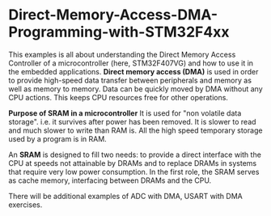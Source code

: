 # Direct-Memory-Access-DMA-Programming-with-STM32F4xx
This examples is all about understanding the Direct Memory Access Controller of a microcontroller (here, STM32F407VG) and how to use it in the embedded applications.
**Direct memory access (DMA)** is used in order to provide high-speed data transfer between peripherals and memory as well as memory to memory. 
Data can be quickly moved by DMA without any CPU actions. This keeps CPU resources free for other operations.

**Purpose of SRAM in a microcontroller**
It is used for "non volatile data storage". i.e. it survives after power has been removed. 
It is slower to read and much slower to write than RAM is. All the high speed temporary storage used by a program is in RAM.

An **SRAM** is designed to fill two needs: to provide a direct interface with the CPU at speeds not attainable by DRAMs and 
to replace DRAMs in systems that require very low power consumption. In the first role, the SRAM serves as cache memory, 
interfacing between DRAMs and the CPU.

There will be additional examples of ADC with DMA, USART with DMA exercises.
